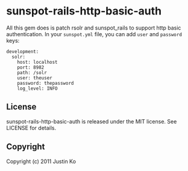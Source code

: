 # sunspot-rails-http-basic-auth

All this gem does is patch rsolr and sunspot_rails to support
http basic authentication. In your `sunspot.yml` file, you can add
`user` and `password` keys:

    development:   
      solr:
        host: localhost
        port: 8982
        path: /solr
        user: theuser
        password: thepassword
        log_level: INFO

## License

sunspot-rails-http-basic-auth is released under the MIT license. See LICENSE for details.

## Copyright

Copyright (c) 2011 Justin Ko